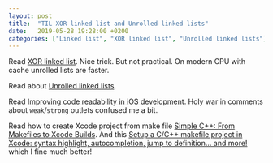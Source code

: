 ```yaml
---
layout: post
title:  "TIL XOR linked list and Unrolled linked lists"
date:   2019-05-28 19:28:00 +0200
categories: ["Linked list", "XOR linked list", "Unrolled linked lists"]
---
```

Read [XOR linked list](https://en.wikipedia.org/wiki/XOR_linked_list). Nice trick. But not practical. On modern CPU with cache unrolled lists are faster.

Read about [Unrolled linked lists](https://blogs.msdn.microsoft.com/devdev/2005/08/22/unrolled-linked-lists/).

Read [Improving code readability in iOS development](https://habr.com/ru/post/453428/). Holy war in comments about `weak`/`strong` outlets confused me a bit. 

Read how to create Xcode project from make file [Simple C++: From Makefiles to Xcode Builds](https://hiltmon.com/blog/2015/08/01/simple-c-plus-plus-from-makefiles-to-xcode-builds/). And this [Setup a C/C++ makefile project in Xcode: syntax highlight, autocompletion, jump to definition… and more!](https://medium.com/@acecilia/setup-a-c-c-makefile-project-in-xcode-syntax-highlight-autocompletion-jump-to-definition-and-80405bd4542e) which I fine much better!
